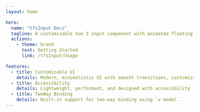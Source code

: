 ```yaml
---
layout: home

hero:
  name: "tfsInput Docs"
  tagline: A customizable Vue 3 input component with animated floating labels for clean, modern forms.
  actions:
    - theme: brand
      text: Getting Started
      link: /tfsInput/Usage

features:
  - title: Customizable UI
    details: Modern, minimalistic UI with smooth transitions, customizable colors, and dark theme responsiveness.
  - title: Accessibility
    details: Lightweight, performant, and designed with accessibility in mind.
  - title: TwoWay Binding
    details: Built-in support for two-way binding using `v-model`.
---
```

